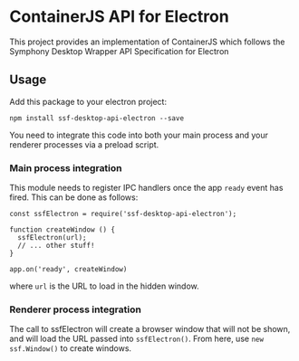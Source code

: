 # ContainerJS API for Electron

This project provides an implementation of ContainerJS which follows the Symphony Desktop Wrapper API Specification for Electron

## Usage

Add this package to your electron project:

```
npm install ssf-desktop-api-electron --save
```

You need to integrate this code into both your main process and your renderer processes via a preload script.

### Main process integration

This module needs to register IPC handlers once the app `ready` event has fired. This can be done as follows:

```
const ssfElectron = require('ssf-desktop-api-electron');

function createWindow () {
  ssfElectron(url);
  // ... other stuff!
}

app.on('ready', createWindow)
```

where `url` is the URL to load in the hidden window.

### Renderer process integration

The call to ssfElectron will create a browser window that will not be shown, and will load the URL passed into `ssfElectron()`. From here, use `new ssf.Window()` to create windows.
